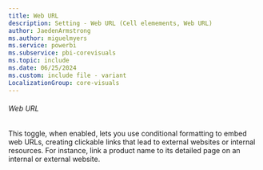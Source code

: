 ```yaml
---
title: Web URL
description: Setting - Web URL (Cell elemements, Web URL)
author: JaedenArmstrong
ms.author: miguelmyers
ms.service: powerbi
ms.subservice: pbi-corevisuals
ms.topic: include
ms.date: 06/25/2024
ms.custom: include file - variant
LocalizationGroup: core-visuals
---
```

###### Web URL

This toggle, when enabled, lets you use conditional formatting to embed web URLs, creating clickable links that lead to external websites or internal resources. For instance, link a product name to its detailed page on an internal or external website.
